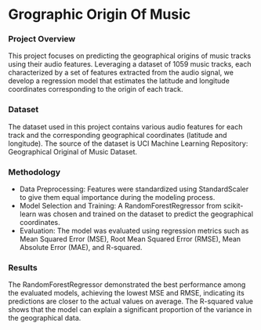# Grographic Origin Of Music

### Project Overview
This project focuses on predicting the geographical origins of music tracks using their audio features. Leveraging a dataset of 1059 music tracks, each characterized by a set of features extracted from the audio signal, we develop a regression model that estimates the latitude and longitude coordinates corresponding to the origin of each track.

### Dataset
The dataset used in this project contains various audio features for each track and the corresponding geographical coordinates (latitude and longitude). The source of the dataset is UCI Machine Learning Repository: Geographical Original of Music Dataset.

### Methodology
* Data Preprocessing: Features were standardized using StandardScaler to give them equal importance during the modeling process.
* Model Selection and Training: A RandomForestRegressor from scikit-learn was chosen and trained on the dataset to predict the geographical coordinates.
* Evaluation: The model was evaluated using regression metrics such as Mean Squared Error (MSE), Root Mean Squared Error (RMSE), Mean Absolute Error (MAE), and R-squared.

### Results
The RandomForestRegressor demonstrated the best performance among the evaluated models, achieving the lowest MSE and RMSE, indicating its predictions are closer to the actual values on average. The R-squared value shows that the model can explain a significant proportion of the variance in the geographical data.

